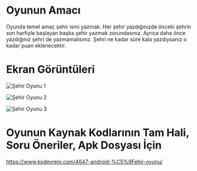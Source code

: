 # Oyunun Amacı

Oyunda temel amaç şehir ismi yazmak. Her şehir yazdığınızda önceki şehrin son harfiyle başlayan başka şehir yazmak zorundasınız. Ayrıca daha önce yazdığınız şehri de yazmamalısınız. Şehri ne kadar süre kala yazdıysanız o kadar puan eklenecektir.

# Ekran Görüntüleri

![Şehir Oyunu 1](https://www.kodevreni.com/uploads/monthly_2019_05/Screenshot_20190525-155735.thumb.jpg.a545336058a1a014b912992f99ae7b71.jpg "Şehir Oyunu 1")

![Şehir Oyunu 2](https://www.kodevreni.com/uploads/monthly_2019_05/Screenshot_20190525-155742.thumb.jpg.b11256800c29797a5b4b62fe6f172faa.jpg "Şehir Oyunu 2")

![Şehir Oyunu 3](https://www.kodevreni.com/uploads/monthly_2019_05/Screenshot_20190525-155818.thumb.jpg.6489246417113c31c243e66bec3ee16f.jpg "Şehir Oyunu 3")

# Oyunun Kaynak Kodlarının Tam Hali, Soru Öneriler, Apk Dosyası İçin

https://www.kodevreni.com/4647-android-%C5%9Fehir-oyunu/
